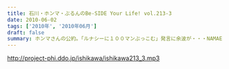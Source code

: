 ```yaml
---
title: 石川・ホンマ・ぶるんのBe-SIDE Your Life! vol.213-3
date: 2010-06-02
tags: ['2010年', '2010年06月']
draft: false
summary: ホンマさんの公約。「ルナシーに１００マンぶっこむ」発言に余波が・・・NAMAE
---
```


http://project-phi.ddo.jp/ishikawa/ishikawa213_3.mp3

